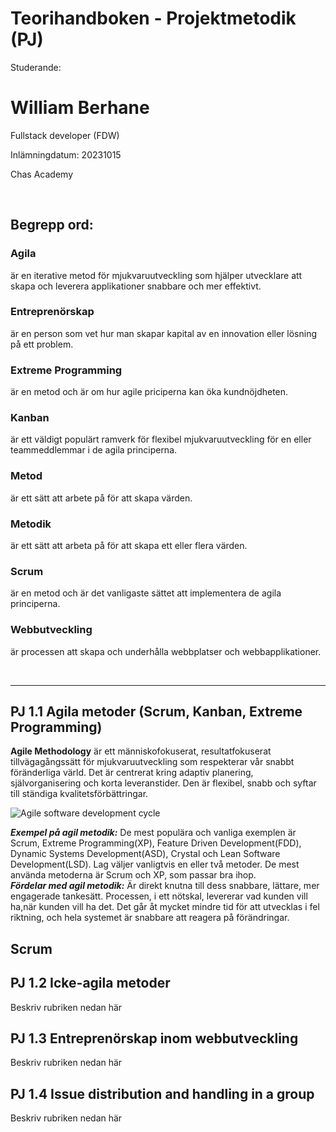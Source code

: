 # Teorihandboken - Projektmetodik (PJ)
Studerande: 
# William Berhane 

Fullstack developer (FDW)

Inlämningdatum: 20231015

Chas Academy 

<br>

## Begrepp ord:
### Agila

 är en iterative metod för mjukvaruutveckling som hjälper utvecklare att skapa och leverera applikationer snabbare och mer effektivt.

### Entreprenörskap

är en person som vet hur man skapar kapital av en innovation eller lösning på ett problem.

### Extreme Programming 

är en metod och är om hur agile priciperna kan öka kundnöjdheten.

### Kanban 

är ett väldigt populärt ramverk för flexibel mjukvaruutveckling för en eller teammeddlemmar i de agila principerna.

### Metod

är ett sätt att arbete på för att skapa värden.

### Metodik

är ett sätt att arbeta på för att skapa ett eller flera värden.

### Scrum 

är en metod och är det vanligaste sättet att implementera de agila principerna.

### Webbutveckling

är processen att skapa och underhålla webbplatser och webbapplikationer.

<br><hr>

## PJ 1.1 Agila metoder (Scrum, Kanban, Extreme Programming)

**Agile Methodology** är ett människofokuserat, resultatfokuserat tillvägagångssätt för mjukvaruutveckling som respekterar vår snabbt föränderliga värld. Det är centrerat kring adaptiv planering, självorganisering och korta leveranstider. Den är flexibel, snabb och syftar till ständiga kvalitetsförbättringar. <br>

![Agile software development cycle](agsdc-1.png)

***Exempel på agil metodik:***
De mest populära och vanliga exemplen är Scrum, Extreme Programming(XP), Feature Driven Development(FDD), Dynamic Systems Development(ASD), Crystal och Lean Software Development(LSD). Lag väljer vanligtvis en eller två metoder. De mest använda metoderna är Scrum och XP, som passar bra ihop. <br> 
***Fördelar med agil metodik:***
Är direkt knutna till dess snabbare, lättare, mer engagerade tankesätt. Processen, i ett nötskal, levererar vad kunden vill ha,när kunden vill ha det. Det går åt mycket mindre tid för att utvecklas i fel riktning, och hela systemet är snabbare att reagera på förändringar.

## Scrum


## PJ 1.2 Icke-agila metoder
Beskriv rubriken nedan här

## PJ 1.3 Entreprenörskap inom webbutveckling
Beskriv rubriken nedan här

## PJ 1.4 Issue distribution and handling in a group
Beskriv rubriken nedan här
